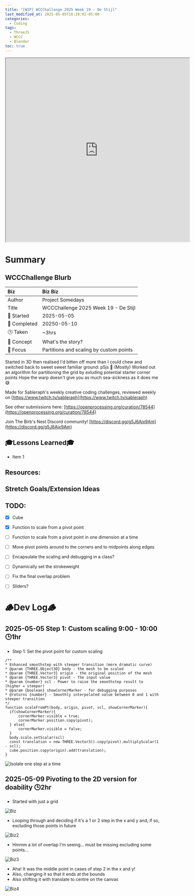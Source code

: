 ```yaml
---
title: "[WIP] WCCChallenge 2025 Week 19 - De Stijl"
last_modified_at: 2025-05-05T16:20:02-05:00
categories:
  - Coding
tags:
  - ThreeJS
  - WCCC
  - Blender
toc: true
---
```


<!-- # Final Live Code -->
<iframe src="https://openprocessing.org/sketch/2643165/embed/?plusEmbedHash=04524ee8&userID=410675&plusEmbedTitle=true&show=sketch" width="600" height="600"></iframe>

<!-- # Final Result - Video -->
<!-- [![Watch the video](https://img.youtube.com/vi/4eS8dGd9_TI/maxresdefault.jpg)](https://youtu.be/4eS8dGd9_TI) -->

# Summary
## WCCChallenge Blurb

| Biz             | Biz Biz                               |
|:--------           | :---------                                |
| Author          | Project Somedays                      |
| Title           | WCCChallenge 2025 Week 19 - De Stijl |
| 📅 Started      | 2025-05-05        |
| 📅 Completed    | 20250-05-10        |
| 🕒 Taken        | ~3hrs                                  |
| 🤯 Concept      | What's the story?        |
| 🔎 Focus        | Partitions and scaling by custom points    |

Started in 3D then realised I'd bitten off more than I could chew and switched back to sweet sweet familiar ground: p5js 🥰
(Mostly) Worked out an algorithm for partitioning the grid by exluding potential starter corner points
Hope the warp doesn't give you as much sea-sickness as it does me 😅

Made for Sableraph's weekly creative coding challenges, reviewed weekly on [https://www.twitch.tv/sableraph](https://www.twitch.tv/sableraph)

See other submissions here: [https://openprocessing.org/curation/78544](https://openprocessing.org/curation/78544)

Join The Birb's Nest Discord community! [https://discord.gg/g5J6Ajx9Am](https://discord.gg/g5J6Ajx9Am)

## 🎓Lessons Learned🎓
- Item 1

## Resources:


## Stretch Goals/Extension Ideas


## TODO:
- [x] Cube
- [x] Function to scale from a pivot point
- [ ] Function to scale from a pivot point in one dimension at a time
- [ ] Move pivot points around to the corners and to midpoints along edges
- [ ] Encapsulate the scaling and debugging in a class?
- [ ] Dynamically set the strokeweight
- [ ] Fix the final overlap problem
- [ ] Sliders?


# 🪵Dev Log🪵

## 2025-05-05 Step 1: Custom scaling 9:00 - 10:00 🕒1hr
  - Step 1: Set the pivot point for custom scaling

  ```
  /**
 * Enhanced smoothstep with steeper transition (more dramatic curve)
 * @param {THREE.Object3D} body - the mesh to be scaled
 * @param {THREE.Vector3} origin - the original position of the mesh  
 * @param {THREE.Vector3} pivot - The input value
 * @param {number} scl - Power to raise the smoothstep result to (higher = steeper)
 * @param {boolean} showCornerMarker - for debugging purposes
 * @returns {number} - Smoothly interpolated value between 0 and 1 with steeper transition
 */
function scaleFromPt(body, origin, pivot, scl, showCornerMarker){
    if(showCornerMarker){
        cornerMarker.visible = true;
        cornerMarker.position.copy(pivot);
    } else{
        cornerMarker.visible = false;
    }
    body.scale.setScalar(scl)
    const translation = new THREE.Vector3().copy(pivot).multiplyScalar(1 - scl);
    cube.position.copy(origin).add(translation);
}
```

  ![Isolate one step at a time](/assets/images/2025-05-05_WCCChallenge2025Wk19_Step1.png "Using Gemini to TEACH me, rather than blindly following it")

## 2025-05-09 Pivoting to the 2D version for doability 🕒2hr
- Started with just a grid

![Biz](/assets/images/2025-05-10_DuStijl_Start.png)

- Looping through and deciding if it's a 1 or 2 step in the x and y and, if so, excluding those points in future

![Biz2](/assets/images/2025-05-10_deStijl_Hmmm.png)

- Hmmm a lot of overlap I'm seeing... must be missing excluding some points...

![Biz3](/assets/images/2025-05-10_deStijl_Fixed.png)

- Aha! It was the middle point in cases of step 2 in the x and y! 
- Also, changing it so that it ends at the bounds
- Also shifting it with translate to centre on the canvas

![Biz4](/assets/images/2025-05-10_deStijl_BoundProblems.png)
